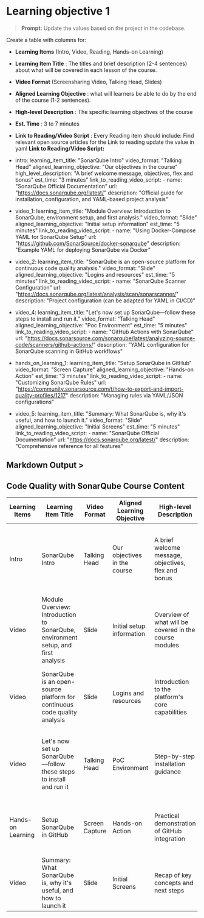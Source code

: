 # Learning objective 1

> **Prompt:** Update the values based on the project in the codebase.

Create a table with columns for:
- **Learning Items** (Intro, Video, Reading, Hands-on Learning)  
- **Learning Item Title**  : The titles and brief description (2-4 sentences) about what will be covered in each lesson of the course. 
- **Video Format** (Screensharing Video, Talking Head, Slides)  
- **Aligned Learning Objective**  :  what will learners be able to do by the end of the course (1-2 sentences).
- **High-level Description**   : The specific learning objectives of the course
- **Est. Time**   : 3 to 7 minutes
- **Link to Reading/Video Script**   : Every Reading item should include: Find relevant  open source articles for the Link to reading update the value in yaml  **Link to Reading/Video Script:** 

                                     

- intro:
    learning_item_title: "SonarQube Intro"
    video_format: "Talking Head"
    aligned_learning_objective: "Our objectives in the course"
    high_level_description: "A brief welcome message, objectives, flex and bonus"
    est_time: "3 minutes"
    link_to_reading_video_script:
      - name: "SonarQube Official Documentation"
        url: "https://docs.sonarqube.org/latest/"
        description: "Official guide for installation, configuration, and YAML-based project analysis"

- video_1:
    learning_item_title: "Module Overview: Introduction to SonarQube, environment setup, and first analysis."
    video_format: "Slide"
    aligned_learning_objective: "Initial setup information"
    est_time: "5 minutes"
    link_to_reading_video_script:
      - name: "Using Docker-Compose YAML for SonarQube Setup"
        url: "https://github.com/SonarSource/docker-sonarqube"
        description: "Example YAML for deploying SonarQube via Docker"

- video_2:
    learning_item_title: "SonarQube is an open-source platform for continuous code quality analysis."
    video_format: "Slide"
    aligned_learning_objective: "Logins and resources"
    est_time: "5 minutes"
    link_to_reading_video_script:
      - name: "SonarQube Scanner Configuration"
        url: "https://docs.sonarqube.org/latest/analysis/scan/sonarscanner/"
        description: "Project configuration (can be adapted for YAML in CI/CD)"

- video_4:
    learning_item_title: "Let's now set up SonarQube—follow these steps to install and run it."
    video_format: "Talking Head"
    aligned_learning_objective: "Poc Environment"
    est_time: "5 minutes"
    link_to_reading_video_script:
      - name: "GitHub Actions with SonarQube"
        url: "https://docs.sonarsource.com/sonarqube/latest/analyzing-source-code/scanners/github-actions/"
        description: "YAML configuration for SonarQube scanning in GitHub workflows"

- hands_on_learning_1:
    learning_item_title: "Setup SonarQube in GitHub"
    video_format: "Screen Capture"
    aligned_learning_objective: "Hands-on Action"
    est_time: "3 minutes"
    link_to_reading_video_script:
      - name: "Customizing SonarQube Rules"
        url: "https://community.sonarsource.com/t/how-to-export-and-import-quality-profiles/1217"
        description: "Managing rules via YAML/JSON configurations"

- video_5:
    learning_item_title: "Summary: What SonarQube is, why it's useful, and how to launch it."
    video_format: "Slide"
    aligned_learning_objective: "Initial Screens"
    est_time: "5 minutes"
    link_to_reading_video_script:
      - name: "SonarQube Official Documentation"
        url: "https://docs.sonarqube.org/latest/"
        description: "Comprehensive reference for all features"


## Markdown Output >

## Code Quality with SonarQube Course Content

| Learning Items | Learning Item Title | Video Format | Aligned Learning Objective | High-level Description | Est. Time | Link to Reading/Video Script |
|---------------|---------------------|--------------|----------------------------|------------------------|-----------|------------------------------|
| Intro | SonarQube Intro | Talking Head | Our objectives in the course | A brief welcome message, objectives, flex and bonus | 3 minutes | [SonarQube Official Documentation](https://docs.sonarqube.org/latest/) - Official guide for installation, configuration, and YAML-based project analysis |
| Video | Module Overview: Introduction to SonarQube, environment setup, and first analysis | Slide | Initial setup information | Overview of what will be covered in the course modules | 5 minutes | [Using Docker-Compose YAML for SonarQube Setup](https://github.com/SonarSource/docker-sonarqube) - Example YAML for deploying SonarQube via Docker |
| Video | SonarQube is an open-source platform for continuous code quality analysis | Slide | Logins and resources | Introduction to the platform's core capabilities | 5 minutes | [SonarQube Scanner Configuration](https://docs.sonarqube.org/latest/analysis/scan/sonarscanner/) - Project configuration (can be adapted for YAML in CI/CD) |
| Video | Let's now set up SonarQube—follow these steps to install and run it | Talking Head | PoC Environment | Step-by-step installation guidance | 5 minutes | [GitHub Actions with SonarQube](https://docs.sonarsource.com/sonarqube/latest/analyzing-source-code/scanners/github-actions/) - YAML configuration for SonarQube scanning in GitHub workflows |
| Hands-on Learning | Setup SonarQube in GitHub | Screen Capture | Hands-on Action | Practical demonstration of GitHub integration | 3 minutes | [Customizing SonarQube Rules](https://community.sonarsource.com/t/how-to-export-and-import-quality-profiles/1217) - Managing rules via YAML/JSON configurations |
| Video | Summary: What SonarQube is, why it's useful, and how to launch it | Slide | Initial Screens | Recap of key concepts and next steps | 5 minutes | [SonarQube Official Documentation](https://docs.sonarqube.org/latest/) - Comprehensive reference for all features |
